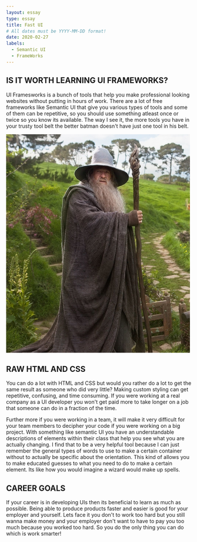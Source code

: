 ```yaml
---
layout: essay
type: essay
title: Fast UI
# All dates must be YYYY-MM-DD format!
date: 2020-02-27
labels:
  - Semantic UI
  - FrameWorks
---
```

## IS IT WORTH LEARNING UI FRAMEWORKS?
UI Framesworks is a bunch of tools that help you make professional looking websites without putting in 
hours of work. There are a lot of free frameworks like Semantic UI that give you various types of tools
and some of them can be repetitive, so you should use something atleast once or twice so you know its available. The way I see it, the more tools you have in your trusty tool belt the better batman doesn't have just one tool in his belt.  

<img class="ui centered image" src="https://github.com/z-j-lin/z-j-lin.github.io/blob/master/images/gandolf.jpg?raw=true">


## RAW HTML AND CSS

You can do a lot with HTML and CSS but would you rather do a lot to get the same result as someone who did very little? Making custom styling can get repetitive, confusing, and time consuming. If you were working at a real company as a UI developer you won't get paid more to take longer on a job that someone can do in a fraction of the time. 

Further more if you were working in a team, it will make it very difficult for your team members to decipher your code if you were working on a big project. With something like semantic UI you have an understandable descriptions of elements within their class that help you see what you are actually changing. I find that to be a very helpful tool because I can just remember the general types of words to use to make a certain container without to actually be specific about the orientation. This kind of allows you to make educated guesses to what you need to do to make a certain element. Its like how you would imagine a wizard would make up spells. 

## CAREER GOALS

If your career is in developing UIs then its beneficial to learn as much as possible. Being able to produce products faster and easier is good for your employer and yourself. Lets face it you don't to work too hard but you still wanna make money and your employer don't want to have to pay you too much because you worked too hard. So you do the only thing you can do which is work smarter!



